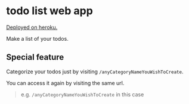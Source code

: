 # todo list web app
[Deployed on heroku.](https://dubeytech-todolist.herokuapp.com/)

Make a list of your todos.

## Special feature

Categorize your todos just by visiting ```/anyCategoryNameYouWishToCreate```.

You can access it again by visiting the same url.

> e.g.  ```/anyCategoryNameYouWishToCreate``` in this case 